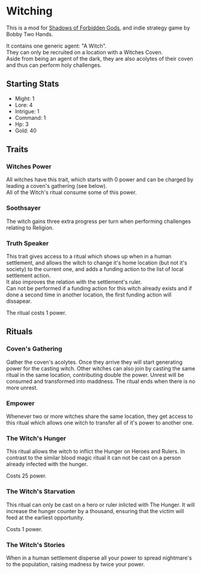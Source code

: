 # Witching

This is a mod for  [Shadows of Forbidden Gods](https://store.steampowered.com/app/1741640/Shadows_of_Forbidden_Gods/), and indie strategy game by Bobby Two Hands.

It contains one generic agent: "A Witch".  
They can only be recruited on a location with a Witches Coven.  
Aside from being an agent of the dark, they are also acolytes of their coven and thus can perform holy challenges.

## Starting Stats ##
* Might: 1
* Lore: 4
* Intrigue: 1
* Command: 1
* Hp: 3
* Gold: 40

##  Traits ##

### Witches Power ### 

All witches have this trait, which starts with 0 power and can be charged by leading a coven's gathering (see below).  
All of the Witch's ritual consume some of this power.

### Soothsayer ###

The witch gains three extra progress per turn when performing challenges relating to Religion.

### Truth Speaker ###
This trait gives access to a ritual which shows up when in a human settlement, and allows the witch to change it's home location (but not it's society) to the current one, and adds a funding action to the list of local settlement action.  
It also improves the relation with the settlement's ruler.  
Can not be performed if a funding action for this witch already  exists and if done a second time in another location, the first funding action will dissapear.  

The ritual costs 1 power.

## Rituals ##

### Coven's Gathering ###

Gather the coven's acolytes. Once they arrive they will start generating power for the casting witch. Other witches can also join by casting the same ritual in the same location, contributing double the power. Unrest will be consumed and transformed into maddness. The ritual ends when there is no more unrest.

### Empower ###
Whenever two or more witches share the same location, they get access to this ritual which allows one witch to transfer all of it's power to another one.

### The Witch's Hunger ###
This ritual allows the witch to inflict the Hunger on Heroes and Rulers.
In contrast to the similar blood magic ritual it can not be cast on a person already infected with the hunger.  

Costs 25 power.

### The Witch's Starvation ###
This ritual can only be cast on a hero or ruler inlicted with The Hunger. It will increase the hunger counter by a thousand, ensuring that the victim will feed at the earliest opportunity.  

Costs 1 power.

### The Witch's Stories ###

When in a human settlement disperse all your power to spread nightmare's to the population, raising madness by twice your power.